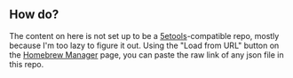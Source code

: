 ## How do?

The content on here is not set up to be a [5etools](https://5e.tools/)-compatible repo, mostly because I'm too lazy to figure it out. Using the "Load from URL" button on the [Homebrew Manager](https://5e.tools/managebrew.html) page, you can paste the raw link of any json file in this repo.